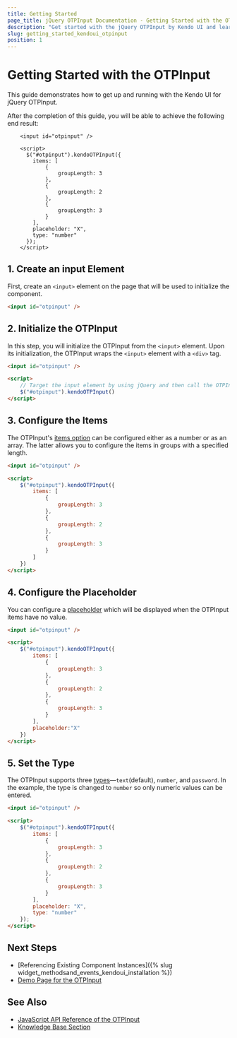 ```yaml
---
title: Getting Started
page_title: jQuery OTPInput Documentation - Getting Started with the OTPInput
description: "Get started with the jQuery OTPInput by Kendo UI and learn how to create, initialize, and enable the component."
slug: getting_started_kendoui_otpinput
position: 1
---
```


# Getting Started with the OTPInput

This guide demonstrates how to get up and running with the Kendo UI for jQuery OTPInput.

After the completion of this guide, you will be able to achieve the following end result:

```dojo
    <input id="otpinput" />

    <script>
      $("#otpinput").kendoOTPInput({
        items: [
            {
                groupLength: 3
            },
            {
                groupLength: 2
            },
            {
                groupLength: 3
            }
        ],       
        placeholder: "X",
        type: "number"
      });
    </script>
```

## 1. Create an input Element

First, create an `<input>` element on the page that will be used to initialize the component.

```html
<input id="otpinput" />
```

## 2. Initialize the OTPInput 

In this step, you will initialize the OTPInput from the `<input>` element. Upon its initialization, the OTPInput wraps the `<input>` element with a `<div>` tag.

```html
<input id="otpinput" />

<script>
    // Target the input element by using jQuery and then call the OTPInput() method.
    $("#otpinput").kendoOTPInput()
</script>
```

## 3. Configure the Items

The OTPInput's [items option](/api/javascript/ui/otpinput/configuration/items) can be configured either as a number or as an array. The latter allows you to configure the items in groups with a specified length.

```html
<input id="otpinput" />

<script>
    $("#otpinput").kendoOTPInput({
        items: [
            {
                groupLength: 3
            },
            {
                groupLength: 2
            },
            {
                groupLength: 3
            }
        ]
    })
</script>
```

## 4. Configure the Placeholder

You can configure a [placeholder](/api/javascript/ui/otpinput/configuration/placeholder) which will be displayed when the OTPInput items have no value.

```html
<input id="otpinput" />

<script>
    $("#otpinput").kendoOTPInput({
        items: [
            {
                groupLength: 3
            },
            {
                groupLength: 2
            },
            {
                groupLength: 3
            }
        ],
        placeholder:"X"
    })
</script>
```

## 5. Set the Type

The OTPInput supports three [types](/api/javascript/ui/otpinput/configuration/type)&mdash;`text`(default), `number`, and `password`. In the example, the type is changed to `number` so only numeric values can be entered.

```html
<input id="otpinput" />

<script>
    $("#otpinput").kendoOTPInput({
        items: [
            {
                groupLength: 3
            },
            {
                groupLength: 2
            },
            {
                groupLength: 3
            }
        ],       
        placeholder: "X",
        type: "number"
    });
</script>
```

## Next Steps 

* [Referencing Existing Component Instances]({% slug widget_methodsand_events_kendoui_installation %}) 
* [Demo Page for the OTPInput](https://demos.telerik.com/kendo-ui/otpinput/index)

## See Also 

* [JavaScript API Reference of the OTPInput](/api/javascript/ui/otpinput)
* [Knowledge Base Section](/knowledge-base)

<script>
  window.onload = function() {
    document.getElementsByClassName("btn-run")[0].click();
  }
</script>